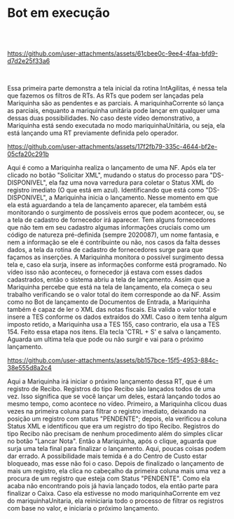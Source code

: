 # Bot em execução
<br/>
<br/>


https://github.com/user-attachments/assets/61cbee0c-9ee4-4faa-bfd9-d7d2e25f33a6

<br/>

Essa primeira parte demonstra a tela inicial da rotina IntAgilitas, é nessa tela que fazemos os filtros de RTs. As RTs que podem ser lançadas pela
Mariquinha são as pendentes e as parciais. A mariquinhaCorrente só lança as parciais, enquanto a mariquinha unitária pode lançar em qualquer uma dessas 
duas possibilidades. No caso deste vídeo demonstrativo, a Mariquinha está sendo executada no modo mariquinhaUnitária, ou seja, ela está lançando uma RT previamente definida pelo operador.



https://github.com/user-attachments/assets/17f2fb79-335c-4644-bf2e-05cfa20c291b


Aqui é como a Mariquinha realiza o lançamento de uma NF. Após ela ter clicado no botão "Solicitar XML", mudando o status do processo para "DS-DISPONIVEL", ela faz uma nova varredura para coletar o Status XML do registro imediato (O que está em azul). Identificando que está como "DS-DISPONIVEL", a Mariquinha inicia o lançamento. Nesse momento em que ela está aguardando a tela de lançamento aparecer, ela também está monitorando o surgimento de possíveis erros que podem acontecer, ou, se a tela de cadastro de fornecedor irá aparecer. Tem alguns fornecedores que não tem em seu cadastro algumas informações cruciais como um código de natureza pré-definida (sempre 2020087), um nome fantasia, e nem a informação se ele é contribuinte ou não, nos casos da falta desses dados, a tela da rotina de cadastro de fornecedores surge para que façamos as inserções. A Mariquinha monitora o possível surgimento dessa tela e, caso ela surja, insere as informações conforme está programado. No vídeo isso não aconteceu, o fornecedor já estava com esses dados cadastrados, então o sistema abriu a tela de lançamento. Assim que a Mariquinha percebe que está na tela de lançamento,
ela começa o seu trabalho verificando se o valor total do item corresponde ao da NF. Assim como no Bot de lançamento de Documentos de Entrada, a Mariquinha também é capaz de ler o XML das notas fiscais. Ela valida o valor total e insere a TES conforme os dados extraídos do XMl. Caso o item tenha algum imposto retido, a Mariquinha usa a TES 155, caso contrario, ela usa a TES 154.
Feito essa etapa nos itens. Ela tecla 'CTRL + S' e salva o lançamento. Aguarda um ultima tela que pode ou não surgir e vai para o próximo lançamento.



https://github.com/user-attachments/assets/bb157bce-15f5-4953-884c-38e555d8a2c4



Aqui a Mariquinha irá iniciar o próximo lançamento dessa RT, que é um registro de Recibo. Registros do tipo Recibo são lançados todos de uma vez. Isso significa que se você lançar um deles, estará lançando todos ao mesmo tempo, como acontece no vídeo. Primeiro, a Mariquinha clicou duas vezes na primeira coluna para filtrar o registro imediato, deixando na posição um registro com status "PENDENTE"; depois, ela verificou a coluna Status XML e identificou que era um registro do tipo Recibo. Registros do tipo Recibo não precisam de nenhum procedimento além do simples clicar no botão "Lancar Nota". Então a Mariquinha, após o clique, aguarda que surja uma tela final para finalizar o lançamento. Aqui, poucas coisas podem dar errado. A possibilidade mais temida é a do Centro de Custo estar bloqueado, mas esse não foi o caso. Depois de finalizado o lançamento de mais um registro, ela clica no cabeçalho da primeira coluna mais uma vez a procura de um registro que esteja com Status "PENDENTE". Como ela acaba não encontrando pois já havia lançado todos, ela então parte para finalizar o Caixa. Caso ela estivesse no modo mariquinhaCorrente em vez do mariquinhaUnitaria, ela reiniciaria todo o processo de filtrar os registros com base no valor, e iniciaria o próximo lançamento.


